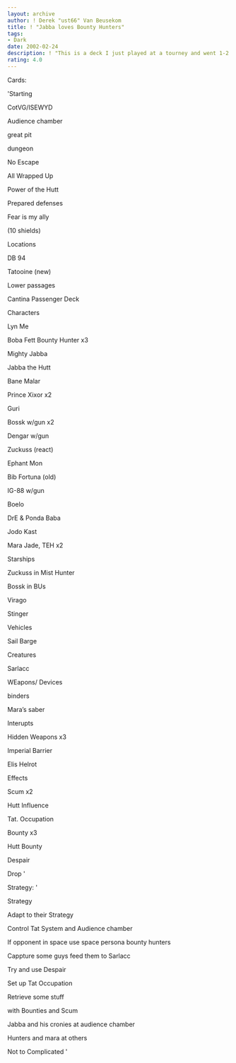 ```yaml
---
layout: archive
author: ! Derek "ust66" Van Beusekom
title: ! "Jabba loves Bounty Hunters"
tags:
- Dark
date: 2002-02-24
description: ! "This is a deck I just played at a tourney and went 1-2 (mistakes) but I still like it"
rating: 4.0
---
```

Cards: 

'Starting 

CotVG/ISEWYD 

Audience chamber 

great pit 

dungeon 

No Escape 

All Wrapped Up 

Power of the Hutt 

Prepared defenses 

Fear is my ally 

(10 shields) 


Locations 

DB 94 

Tatooine (new) 

Lower passages 

Cantina Passenger Deck 


Characters 

Lyn Me 

Boba Fett Bounty Hunter x3 

Mighty Jabba 

Jabba the Hutt 

Bane Malar 

Prince Xixor x2 

Guri 

Bossk w/gun x2 

Dengar w/gun 

Zuckuss (react) 

Ephant Mon 

Bib Fortuna (old) 

IG-88 w/gun 

Boelo 

DrE & Ponda Baba 

Jodo Kast 

Mara Jade, TEH x2 


Starships 

Zuckuss in Mist Hunter 

Bossk in BUs 

Virago 

Stinger 


Vehicles 

Sail Barge 


Creatures 

Sarlacc 


WEapons/ Devices 

binders 

Mara’s saber 


Interupts 

Hidden Weapons x3 

Imperial Barrier 

Elis Helrot 


Effects 

Scum x2 

Hutt Influence 

Tat. Occupation 

Bounty x3 

Hutt Bounty 

Despair 

Drop '

Strategy: '

Strategy 

Adapt to their Strategy 

Control Tat System and Audience chamber 

If opponent in space use space persona bounty hunters 

Cappture some guys feed them to Sarlacc 

Try and use Despair 

Set up Tat Occupation 

Retrieve some stuff 

with Bounties and Scum 

Jabba and his cronies at audience chamber 

Hunters and mara at others 

Not to Complicated  '